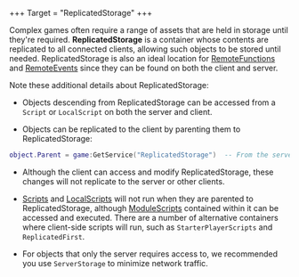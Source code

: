 +++
Target = "ReplicatedStorage"
+++

Complex games often require a range of assets that are held in storage until they're required. **ReplicatedStorage** is a container whose contents are replicated to all connected clients, allowing such objects to be stored until needed. ReplicatedStorage is also an ideal location for [RemoteFunctions](https://developer.roblox.com/api-reference/class/RemoteFunction) and [RemoteEvents](https://developer.roblox.com/api-reference/class/RemoteEvent) since they can be found on both the client and server.Note these additional details about ReplicatedStorage:* Objects descending from ReplicatedStorage can be accessed from a `Script` or `LocalScript` on both the server and client.* Objects can be replicated to the client by parenting them to ReplicatedStorage:```luaobject.Parent = game:GetService("ReplicatedStorage")  -- From the server```* Although the client can access and modify ReplicatedStorage, these changes will not replicate to the server or other clients.* [Scripts](https://developer.roblox.com/api-reference/class/Script) and [LocalScripts](https://developer.roblox.com/api-reference/class/LocalScript) will not run when they are parented to ReplicatedStorage, although [ModuleScripts](https://developer.roblox.com/api-reference/class/ModuleScript) contained within it can be accessed and executed. There are a number of alternative containers where client-side scripts will run, such as `StarterPlayerScripts` and `ReplicatedFirst`.* For objects that only the server requires access to, we recommended you use `ServerStorage` to minimize network traffic.